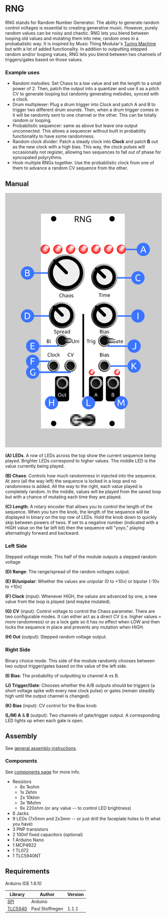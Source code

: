 # RNG

RNG stands for Random Number Generator. The ability to generate random control voltages is essential to creating generative music. However, purely random values can be noisy and chaotic. RNG lets you blend between looping old values and mutating them into new, random ones in a probabalistic way. It is inspired by Music Thing Modular's [Turing Machine](https://musicthing.co.uk/pages/turing.html) but with a lot of added functionality. In addition to outputting stepped random and/or looping values, RNG lets you blend between two channels of triggers/gates based on those values.

### Example uses

* Random melodies: Set Chaos to a low value and set the length to a small power of 2. Then, patch the output into a quantizer and use it as a pitch CV to generate looping but randomly generating melodies, synced with a clock.
* Drum multiplexer: Plug a drum trigger into Clock and patch A and B to trigger two different drum sounds. Then, when a drum trigger comes in it will be randomly sent to one channel or the other. This can be totally random or looping.
* Probabilistic sequencer: same as above but leave one output unconnected. This allows a sequencer without built in probability functionality to have some randomness.
* Random clock divider: Patch a steady clock into **Clock** and patch **B** out as the new clock with a high bias. This way, the clock pulses will occasionally not register, allowing two sequences to fall out of phase for syncopated polyrythms.
* Hook multiple RNGs together. Use the probabilistic clock from one of them to advance a random CV sequence from the other.

## Manual

![RNG Faceplate](images/rng_faceplate.svg)

**(A) LEDs**. A row of LEDs across the top show the current sequence being played. Brighter LEDs correspond to higher values. The middle LED is the value currently being played.

**(B) Chaos**: Controls how much randomness in injected into the sequence. At zero (all the way left) the sequence is locked in a loop and no randomness is added. All the way to the right, each value played is completely random. In the middle, values will be played from the saved loop but with a chance of mutating each time they are played.

**(C) Length**: A rotary encoder that allows you to control the length of the sequence. When you turn the knob, the length of the sequence will be displayed in binary on the top row of LEDs. Hold the knob down to quickly skip between powers of twos. If set to a negative number (indicated with a HIGH value on the far left bit) then the sequence will "yoyo," playing alternatingly forward and backward.

### Left Side

Stepped voltage mode. This half of the module outputs a stepped random voltage 

**(D) Range**: The range/spread of the random voltages output.

**(E) Bi/unipolar**: Whether the values are unipolar (0 to +10v) or bipolar (-10v to +10v)

**(F) Clock** (input): Whenever HIGH, the values are advanced by one, a new value from the loop is played (and maybe mutated).

**(G) CV** (input): Control voltage to control the Chaos parameter. There are two configurable modes. It can either act as a direct CV (i.e. higher values = more randomness) or as a lock gate so it has no effect when LOW and then locks the sequence in place and prevents any mutation when HIGH.

**(H) Out** (output): Stepped random voltage output.

### Right Side

Binary choice mode. This side of the module randomly chooses between two output trigger/gates based on the value of the left side.

**(I) Bias**: The probability of outputting to channel A vs B.

**(J) Trigger/Gate**: Chooses whether the A/B outputs should be triggers (a short voltage spike with every new clock pulse) or gates (remain steadily high until the output channel is changed).

**(K) Bias** (input): CV control for the Bias knob

**(L/M) A** & **B** (output): Two channels of gate/trigger output. A corresponding LED lights up when each gate is open.

## Assembly

See [general assembly instructions](https://github.com/QuinnFreedman/modular/wiki/Assembly).

### Components

See [components page](https://github.com/QuinnFreedman/modular/wiki/Components) for more info.

* Resistors
  * 8x 1kohm
  * 1x 2khm
  * 2x 10khm
  * 3x 1Mohm
  * 9x 220ohm (or any value -- to control LED brightness)
* 6 Jacks
* 9 LEDs (7x5mm and 2x3mm -- or just drill the faceplate holes to fit what you have)
* 3 PNP transistors
* 2 100nf fixed capacitors (optional)
* 1 Arduino Nano
* 1 MCP4922
* 1 TL072
* 1 TLC5940NT

## Requirements

Arduino IDE 1.8.10 

|Library                | Author          | Version |
|-----------------------|-----------------|---------|
| [SPI][1]              | Arduino         |         |
| [TLC5940][2]          | Paul Stoffregen | 1.1.1   |

[1]: https://www.arduino.cc/en/reference/SPI
[2]: https://github.com/PaulStoffregen/Tlc5940 
